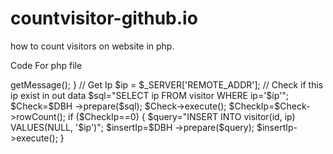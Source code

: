 # countvisitor-github.io
how to count visitors on website in php.

Code For php file

<?php
$host='localhost'; 
 $user='root';
 $pass='';
 $db='test';
 try{ 
      $DBH=new pdo ("mysql:host=$host; dbname=$db", $user, $pass);
      }catch(PDOException $e){ 
           echo"Not Connected..".$e->getMessage(); 
      } 
      // Get Ip
       $ip = $_SERVER['REMOTE_ADDR'];
       // Check if this ip exist in out data 
       $sql="SELECT ip FROM visitor WHERE ip='$ip'";
       $Check=$DBH ->prepare($sql); 
       $Check->execute();
       $CheckIp=$Check->rowCount();
if ($CheckIp==0) {
$query="INSERT INTO visitor(id, ip) VALUES(NULL, '$ip')"; 
$insertIp=$DBH ->prepare($query); 
$insertIp->execute();

}

